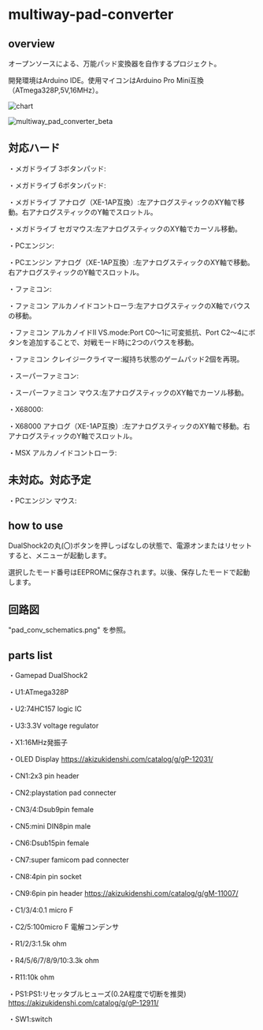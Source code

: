 # multiway-pad-converter

## overview

オープンソースによる、万能パッド変換器を自作するプロジェクト。

開発環境はArduino IDE。使用マイコンはArduino Pro Mini互換（ATmega328P,5V,16MHz）。

![chart](https://user-images.githubusercontent.com/5597377/174469409-51839756-9196-42b9-89b2-ea5085d715d5.png)

![multiway_pad_converter_beta](https://user-images.githubusercontent.com/5597377/174503133-65779209-de5d-49ed-879a-056d9470c409.jpg)

## 対応ハード

・メガドライブ 3ボタンパッド:

・メガドライブ 6ボタンパッド:

・メガドライブ アナログ（XE-1AP互換）:左アナログスティックのXY軸で移動。右アナログスティックのY軸でスロットル。

・メガドライブ セガマウス:左アナログスティックのXY軸でカーソル移動。

・PCエンジン:

・PCエンジン アナログ（XE-1AP互換）:左アナログスティックのXY軸で移動。右アナログスティックのY軸でスロットル。

・ファミコン:

・ファミコン アルカノイドコントローラ:左アナログスティックのX軸でバウスの移動。

・ファミコン アルカノイドII VS.mode:Port C0～1に可変抵抗、Port C2～4にボタンを追加することで、対戦モード時に2つのバウスを移動。

・ファミコン クレイジークライマー:縦持ち状態のゲームパッド2個を再現。

・スーパーファミコン:

・スーパーファミコン マウス:左アナログスティックのXY軸でカーソル移動。

・X68000:

・X68000 アナログ（XE-1AP互換）:左アナログスティックのXY軸で移動。右アナログスティックのY軸でスロットル。
 
・MSX アルカノイドコントローラ:


## 未対応。対応予定

・PCエンジン マウス:

## how to use

DualShock2の丸(〇)ボタンを押しっぱなしの状態で、電源オンまたはリセットすると、メニューが起動します。

選択したモード番号はEEPROMに保存されます。以後、保存したモードで起動します。

## 回路図

"pad_conv_schematics.png" を参照。

## parts list

・Gamepad DualShock2

・U1:ATmega328P

・U2:74HC157 logic IC

・U3:3.3V voltage regulator

・X1:16MHz発振子

・OLED Display https://akizukidenshi.com/catalog/g/gP-12031/

・CN1:2x3 pin header

・CN2:playstation pad connecter

・CN3/4:Dsub9pin female

・CN5:mini DIN8pin male

・CN6:Dsub15pin female

・CN7:super famicom pad connecter

・CN8:4pin pin socket

・CN9:6pin pin header https://akizukidenshi.com/catalog/g/gM-11007/

・C1/3/4:0.1 micro F

・C2/5:100micro F 電解コンデンサ

・R1/2/3:1.5k ohm

・R4/5/6/7/8/9/10:3.3k ohm

・R11:10k ohm

・PS1:PS1:リセッタブルヒューズ(0.2A程度で切断を推奨) https://akizukidenshi.com/catalog/g/gP-12911/

・SW1:switch
